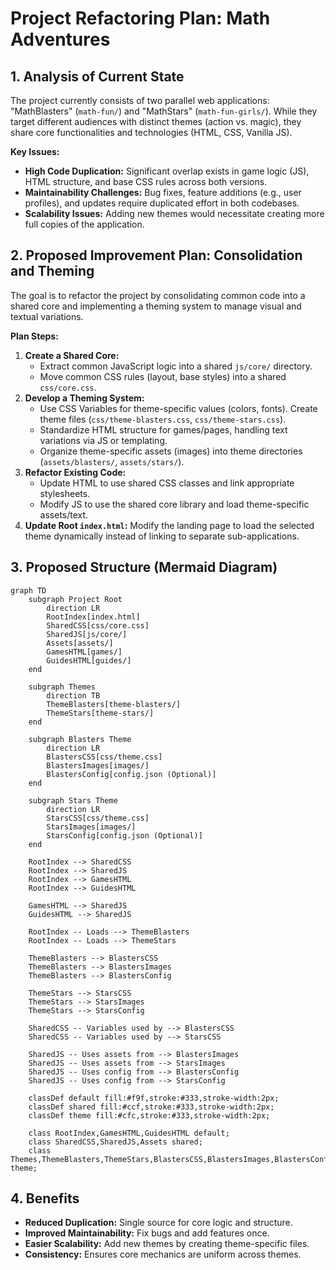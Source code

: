 # Project Refactoring Plan: Math Adventures

## 1. Analysis of Current State

The project currently consists of two parallel web applications: "MathBlasters" (`math-fun/`) and "MathStars" (`math-fun-girls/`). While they target different audiences with distinct themes (action vs. magic), they share core functionalities and technologies (HTML, CSS, Vanilla JS).

**Key Issues:**

*   **High Code Duplication:** Significant overlap exists in game logic (JS), HTML structure, and base CSS rules across both versions.
*   **Maintainability Challenges:** Bug fixes, feature additions (e.g., user profiles), and updates require duplicated effort in both codebases.
*   **Scalability Issues:** Adding new themes would necessitate creating more full copies of the application.

## 2. Proposed Improvement Plan: Consolidation and Theming

The goal is to refactor the project by consolidating common code into a shared core and implementing a theming system to manage visual and textual variations.

**Plan Steps:**

1.  **Create a Shared Core:**
    *   Extract common JavaScript logic into a shared `js/core/` directory.
    *   Move common CSS rules (layout, base styles) into a shared `css/core.css`.
2.  **Develop a Theming System:**
    *   Use CSS Variables for theme-specific values (colors, fonts). Create theme files (`css/theme-blasters.css`, `css/theme-stars.css`).
    *   Standardize HTML structure for games/pages, handling text variations via JS or templating.
    *   Organize theme-specific assets (images) into theme directories (`assets/blasters/`, `assets/stars/`).
3.  **Refactor Existing Code:**
    *   Update HTML to use shared CSS classes and link appropriate stylesheets.
    *   Modify JS to use the shared core library and load theme-specific assets/text.
4.  **Update Root `index.html`:** Modify the landing page to load the selected theme dynamically instead of linking to separate sub-applications.

## 3. Proposed Structure (Mermaid Diagram)

```mermaid
graph TD
    subgraph Project Root
        direction LR
        RootIndex[index.html]
        SharedCSS[css/core.css]
        SharedJS[js/core/]
        Assets[assets/]
        GamesHTML[games/]
        GuidesHTML[guides/]
    end

    subgraph Themes
        direction TB
        ThemeBlasters[theme-blasters/]
        ThemeStars[theme-stars/]
    end

    subgraph Blasters Theme
        direction LR
        BlastersCSS[css/theme.css]
        BlastersImages[images/]
        BlastersConfig[config.json (Optional)]
    end

    subgraph Stars Theme
        direction LR
        StarsCSS[css/theme.css]
        StarsImages[images/]
        StarsConfig[config.json (Optional)]
    end

    RootIndex --> SharedCSS
    RootIndex --> SharedJS
    RootIndex --> GamesHTML
    RootIndex --> GuidesHTML

    GamesHTML --> SharedJS
    GuidesHTML --> SharedJS

    RootIndex -- Loads --> ThemeBlasters
    RootIndex -- Loads --> ThemeStars

    ThemeBlasters --> BlastersCSS
    ThemeBlasters --> BlastersImages
    ThemeBlasters --> BlastersConfig

    ThemeStars --> StarsCSS
    ThemeStars --> StarsImages
    ThemeStars --> StarsConfig

    SharedCSS -- Variables used by --> BlastersCSS
    SharedCSS -- Variables used by --> StarsCSS

    SharedJS -- Uses assets from --> BlastersImages
    SharedJS -- Uses assets from --> StarsImages
    SharedJS -- Uses config from --> BlastersConfig
    SharedJS -- Uses config from --> StarsConfig

    classDef default fill:#f9f,stroke:#333,stroke-width:2px;
    classDef shared fill:#ccf,stroke:#333,stroke-width:2px;
    classDef theme fill:#cfc,stroke:#333,stroke-width:2px;

    class RootIndex,GamesHTML,GuidesHTML default;
    class SharedCSS,SharedJS,Assets shared;
    class Themes,ThemeBlasters,ThemeStars,BlastersCSS,BlastersImages,BlastersConfig,StarsCSS,StarsImages,StarsConfig theme;
```

## 4. Benefits

*   **Reduced Duplication:** Single source for core logic and structure.
*   **Improved Maintainability:** Fix bugs and add features once.
*   **Easier Scalability:** Add new themes by creating theme-specific files.
*   **Consistency:** Ensures core mechanics are uniform across themes.